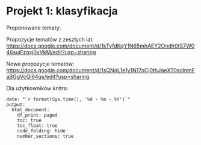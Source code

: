 # Projekt 1: klasyfikacja

Proponowane tematy:

Propozycje tematów z zeszłych lat: https://docs.google.com/document/d/1kTyfdKqY1N65mhAEY2Ondh0tS7W046suiFzgxj0vVkM/edit?usp=sharing

Nowe propozycje tematów: https://docs.google.com/document/d/1sQNqL1e1y1N17oCj0thJqeXT0solnmFaBGgVcQl94qs/edit?usp=sharing

Dla użytkowników knitra:

```
date: "`r format(Sys.time(), '%d - %m - %Y')`"
output:
  html_document:
    df_print: paged
    toc: true
    toc_float: true
    code_folding: hide
    number_sections: true
```

